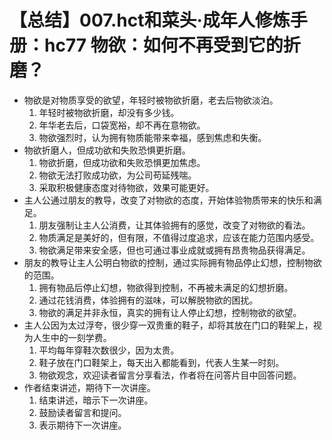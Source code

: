 # 【总结】007.hct和菜头·成年人修炼手册：hc77 物欲：如何不再受到它的折磨？

-   物欲是对物质享受的欲望，年轻时被物欲折磨，老去后物欲淡泊。
    1.  年轻时被物欲折磨，却没有多少钱。
    2.  年华老去后，口袋宽裕，却不再在意物欲。
    3.  物欲强烈时，认为拥有物质能带来幸福，感到焦虑和失衡。
-   物欲折磨人，但成功欲和失败恐惧更折磨。
    1.  物欲折磨，但成功欲和失败恐惧更加焦虑。
    2.  物欲无法打败成功欲，为公司苟延残喘。
    3.  采取积极健康态度对待物欲，效果可能更好。
-   主人公通过朋友的教导，改变了对物欲的态度，开始体验物质带来的快乐和满足。
    1.  朋友强制让主人公消费，让其体验拥有的感觉，改变了对物欲的看法。
    2.  物质满足是美好的，但有限，不值得过度追求，应该在能力范围内感受。
    3.  物欲满足带来安全感，但也可通过事业成就或拥有昂贵物品获得满足。
-   朋友的教导让主人公明白物欲的控制，通过实际拥有物品停止幻想，控制物欲的范围。
    1.  拥有物品后停止幻想，物欲得到控制，不再被未满足的幻想折磨。
    2.  通过花钱消费，体验拥有的滋味，可以解脱物欲的困扰。
    3.  物欲的满足并非永恒，真实的拥有让人停止幻想，控制物欲的欲望。
-   主人公因为太过浮夸，很少穿一双贵重的鞋子，却将其放在门口的鞋架上，视为人生中的一刻学费。
    1.  平均每年穿鞋次数很少，因为太贵。
    2.  鞋子放在门口鞋架上，每天出入都能看到，代表人生某一时刻。
    3.  物欲观念，欢迎读者留言分享看法，作者将在问答片目中回答问题。
-   作者结束讲述，期待下一次讲座。
    1.  结束讲述，暗示下一次讲座。
    2.  鼓励读者留言和提问。
    3.  表示期待下一次讲座。